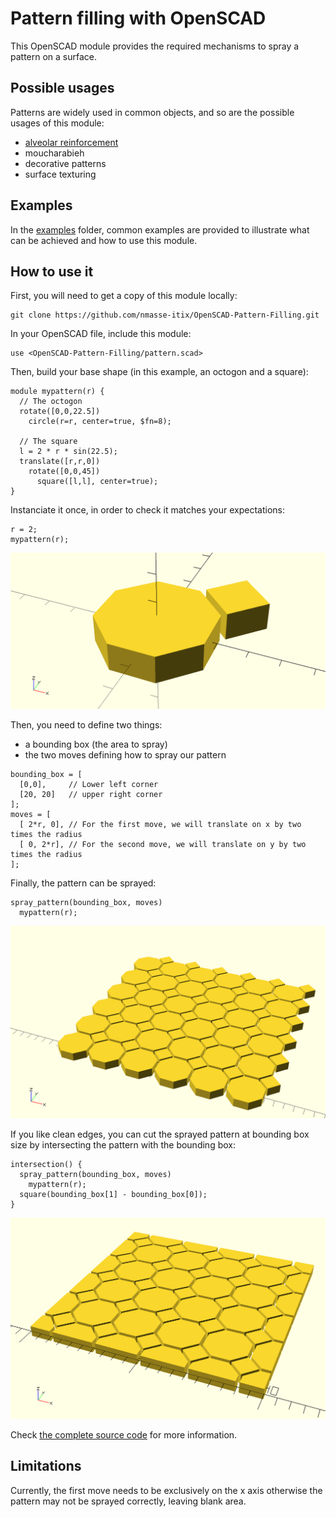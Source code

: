 # Pattern filling with OpenSCAD

This OpenSCAD module provides the required mechanisms to spray a pattern on a
surface.

## Possible usages

Patterns are widely used in common objects, and so are the possible usages of
this module:
 - [alveolar reinforcement](examples/reinforcement/)
 - moucharabieh
 - decorative patterns
 - surface texturing

## Examples

In the [examples](examples) folder, common examples are provided to illustrate
what can be achieved and how to use this module.

## How to use it

First, you will need to get a copy of this module locally:
```
git clone https://github.com/nmasse-itix/OpenSCAD-Pattern-Filling.git
```

In your OpenSCAD file, include this module:
```
use <OpenSCAD-Pattern-Filling/pattern.scad>
```

Then, build your base shape (in this example, an octogon and a square):
```
module mypattern(r) {
  // The octogon
  rotate([0,0,22.5])
    circle(r=r, center=true, $fn=8);

  // The square
  l = 2 * r * sin(22.5);
  translate([r,r,0])
    rotate([0,0,45])
      square([l,l], center=true);
}
```

Instanciate it once, in order to check it matches your expectations:
```
r = 2;
mypattern(r);
```

![our base shape](documentation/images/tutorial_base_shape.png?raw=true)

Then, you need to define two things:
 - a bounding box (the area to spray)
 - the two moves defining how to spray our pattern

```
bounding_box = [
  [0,0],     // Lower left corner
  [20, 20]   // upper right corner
];
moves = [
  [ 2*r, 0], // For the first move, we will translate on x by two times the radius
  [ 0, 2*r], // For the second move, we will translate on y by two times the radius
];
```

Finally, the pattern can be sprayed:
```
spray_pattern(bounding_box, moves)
  mypattern(r);
```

![the sprayed pattern](documentation/images/tutorial_sprayed_pattern.png?raw=true)

If you like clean edges, you can cut the sprayed pattern at bounding box size
by intersecting the pattern with the bounding box:
```
intersection() {
  spray_pattern(bounding_box, moves)
    mypattern(r);
  square(bounding_box[1] - bounding_box[0]);
}
```

![a clean cut of our pattern](documentation/images/tutorial_clean_cut.png?raw=true)

Check [the complete source code](examples/tutorial/tutorial.scad) for more information.

## Limitations

Currently, the first move needs to be exclusively on the x axis otherwise
the pattern may not be sprayed correctly, leaving blank area.
